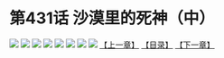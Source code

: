 # 第431话 沙漠里的死神（中）
![](https://mhpic.xiaomingtaiji.net/comic/D/斗破苍穹拆分版/431话/1.jpg-zymk.middle.webp)
![](https://mhpic.xiaomingtaiji.net/comic/D/斗破苍穹拆分版/431话/2.jpg-zymk.middle.webp)
![](https://mhpic.xiaomingtaiji.net/comic/D/斗破苍穹拆分版/431话/3.jpg-zymk.middle.webp)
![](https://mhpic.xiaomingtaiji.net/comic/D/斗破苍穹拆分版/431话/4.jpg-zymk.middle.webp)
![](https://mhpic.xiaomingtaiji.net/comic/D/斗破苍穹拆分版/431话/5.jpg-zymk.middle.webp)
![](https://mhpic.xiaomingtaiji.net/comic/D/斗破苍穹拆分版/431话/6.jpg-zymk.middle.webp)
![](https://mhpic.xiaomingtaiji.net/comic/D/斗破苍穹拆分版/431话/7.jpg-zymk.middle.webp)
![](https://mhpic.xiaomingtaiji.net/comic/D/斗破苍穹拆分版/431话/8.jpg-zymk.middle.webp)
[【上一章】](./430.md)
[【目录】](./README.md)
[【下一章】](./432.md)
